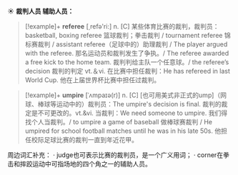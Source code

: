 ☀ <span class="category">**裁判人员 辅助人员：**</span>
>[!example]+ <span class="vocabulary">**referee**</span> [͵refə'ri:] 
> <span class="definition">n. [C] 某些体育比赛的裁判，裁判员：</span>basketball, boxing referee 篮球裁判；拳击裁判 / tournament referee 锦标赛裁判 / assistant referee（足球中的）助理裁判 / The player argued with the referee. 那名运动员和裁判发生了争执。/ The referee awarded a free kick to the home team. 裁判判给主队一个任意球。/ the referee’s decision 裁判的判定 <span class="definition">vt.＆vi. 在比赛中担任裁判：</span>He has refereed in last World Cup. 他在上届世界杯比赛中担任过裁判。
           
>[!example]+ <span class="vocabulary">**umpire**</span> [ˈʌmpaɪə(r)]
> <span class="definition">n. [C] [也可用美式非正式的ump]（网球、棒球等运动中的）裁判员：</span>The umpire's decision is final. 裁判的裁定是不可更改的。<span class="definition">vt.&vi. 当裁判：</span>We need someone to umpire. 我们得找个人当裁判。/ to umpire a game of baseball 做棒球赛裁判 / He umpired for school football matches until he was in his late 50s. 他担任校际足球比赛的裁判一直到年近花甲。

周边词汇补充：
· judge也可表示比赛的裁判员，是一个广义用词；
· corner在拳击和摔跤运动中可指场地的四个角之一的辅助人员。

